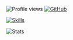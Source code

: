 ![Profile views](https://komarev.com/ghpvc/?username=xo-lab&color=blue)
[![GitHub](https://img.shields.io/github/followers/xo-lab?style=flat&logo=github)](https://github.com/xo-lab?tab=followers)

[![Skills](https://skillicons.dev/icons?i=html,css,sass,javascript,typescript,jquery,bootstrap,mui,tailwindcss,graphql,rxjs,apollo,react,next,angular,express,fastapi,nest,nodejs,cypress,jest,php,laravel,symfony,java,npm,yarn,pnpm,webpack,mysql,postgres,mongodb,dynamodb,sequelize,prisma,redis,aws,vercel,git,github,gitlab,nginx,kafka,linux,docker&theme=light)](https://skillicons.dev)

![Stats](https://github-readme-stats.vercel.app/api?username=xo-lab&show_icons=true&icon_color=0366d6&text_color=24292e&bg_color=ffffff&hide_title=true)
